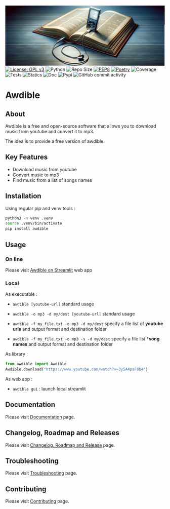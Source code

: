 ![image](./docs/assets/img/image.png)
[![License: GPL v3](https://img.shields.io/badge/License-GPLv3-blue.svg)](https://www.gnu.org/licenses/gpl-3.0)
![Python](https://img.shields.io/badge/python-3.10.x-green.svg)
![Repo Size](https://img.shields.io/github/repo-size/AlexandreGazagnes/awdible)
[![PEP8](https://img.shields.io/badge/code%20style-pep8-orange.svg)](https://www.python.org/dev/peps/pep-0008/)
[![Poetry](https://img.shields.io/endpoint?url=https://python-poetry.org/badge/v0.json)](https://python-poetry.org/)
![Coverage](https://github.com/AlexandreGazagnes/awdible/blob/main/docs/assets/img/cov.svg?raw=true)
![Tests](https://github.com/AlexandreGazagnes/awdible/actions/workflows/tests.yaml/badge.svg)
![Statics](https://github.com/AlexandreGazagnes/awdible/actions/workflows/statics.yaml/badge.svg)
![Doc](https://github.com/AlexandreGazagnes/awdible/actions/workflows/docs.yaml/badge.svg)
![Pypi](https://github.com/AlexandreGazagnes/awdible/actions/workflows/publish.yaml/badge.svg)
![GitHub commit activity](https://img.shields.io/github/commit-activity/m/AlexandreGazagnes/awdible)

# Awdible

## About
Awdible is a free and open-source software that allows you to download music from youtube and convert it to mp3.

The idea is to provide a free version of awdible.

## Key Features

* Download music from youtube
* Convert music to mp3
* Find music from a list of songs names

## Installation

Using regular pip and venv tools :

```bash
python3 -m venv .venv
source .venv/bin/activate
pip install awdible
```

## Usage

### On line

Please visit [Awdible on Streamlit]("https://awdible.streamlit.app/") web app


### Local


As executable :

* ```awdible [youtube-url]``` standard usage

* ```awdible -o mp3 -d my/dest [youtube-url]``` standard usage

* ```awdible -f my_file.txt -o mp3 -d my/dest``` specify a file list of **youtube urls** and output format and destination folder

* ```awdible -f my_file.txt -o mp3 -s -d my/dest``` specify a file list ***song names** and output format and destination folder



As library :

```python
from awdible import Awdible
Awdible.download("https://www.youtube.com/watch?v=3y5A4paFOb4")
```

As web app :

* ```awdible gui``` : launch local streamlit



## Documentation

Please visit [Documentation](https://alexandregazagnes.github.io/awdible/) page.


## Changelog, Roadmap and Releases

Please visit [Changelog, Roadmap and Release](https://alexandregazagnes.github.io/awdible/CHANGELOG/) page.

## Troubleshooting

Please visit [Troubleshooting](https://alexandregazagnes.github.io/awdible/TROUBLESHOOTING/) page.


## Contributing

Please visit [Contributing](https://alexandregazagnes.github.io/awdible/CONTRIBUTING/) page.

